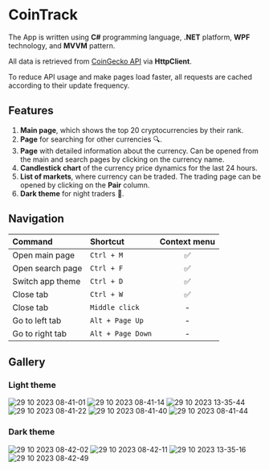 # CoinTrack

The App is written using **C#** programming language, **.NET** platform, **WPF** technology, and **MVVM** pattern.

All data is retrieved from [CoinGecko API](https://www.coingecko.com/api/documentation) via **HttpClient**.

To reduce API usage and make pages load faster, all requests are cached according to their update frequency.

## Features

1. **Main page**, which shows the top 20 cryptocurrencies by their rank.
2. **Page** for searching for other currencies 🔍.
3. **Page** with detailed information about the currency. Can be opened from the main and search pages by clicking on the currency name.
4. **Candlestick chart** of the currency price dynamics for the last 24 hours.
5. **List of markets**, where currency can be traded. The trading page can be opened by clicking on the **Pair** column.
6. **Dark theme** for night traders 🌙.

## Navigation

| Command          | Shortcut          | Context menu |
|:-----------------|:------------------|:------------:|
| Open main page   | `Ctrl + M`        |      ✅       |
| Open search page | `Ctrl + F`        |      ✅       |
| Switch app theme | `Ctrl + D`        |      ✅       |
| Close tab        | `Ctrl + W`        |      ✅       |
| Close tab        | `Middle click`    |      -       |
| Go to left tab   | `Alt + Page Up`   |      -       |
| Go to right tab  | `Alt + Page Down` |      -       |


## Gallery

### Light theme

![29 10 2023 08-41-01](https://github.com/bigchunguspng/coin-track/assets/70759405/b5c6201f-9bd7-4ddf-9d32-88da877cab90)
![29 10 2023 08-41-14](https://github.com/bigchunguspng/coin-track/assets/70759405/0e68d50c-4267-4c18-b620-7431ce2231d6)
![29 10 2023 13-35-44](https://github.com/bigchunguspng/coin-track/assets/70759405/8bfc3b62-dfa4-4bdc-b61c-d50bf38941f6)
![29 10 2023 08-41-22](https://github.com/bigchunguspng/coin-track/assets/70759405/5d4e0290-9400-4e97-acf9-2c9efc14cacd)
![29 10 2023 08-41-40](https://github.com/bigchunguspng/coin-track/assets/70759405/10a17a3d-e032-4e5e-9c99-4ec4bda4efec)
![29 10 2023 08-41-44](https://github.com/bigchunguspng/coin-track/assets/70759405/525217d1-c5e6-4e0b-840d-aaaeb79fe5e5)

### Dark theme

![29 10 2023 08-42-02](https://github.com/bigchunguspng/coin-track/assets/70759405/c4402d5d-e71b-4b4b-aa83-335a837b6b68)
![29 10 2023 08-42-11](https://github.com/bigchunguspng/coin-track/assets/70759405/fa4b4147-0c2f-4767-9662-3a8e767d1543)
![29 10 2023 13-35-16](https://github.com/bigchunguspng/coin-track/assets/70759405/b4c7a64e-f86f-4139-a5ed-e5c6b1c72982)
![29 10 2023 08-42-49](https://github.com/bigchunguspng/coin-track/assets/70759405/152f8c95-167c-4cbc-8a91-4c32c04ff34b)
